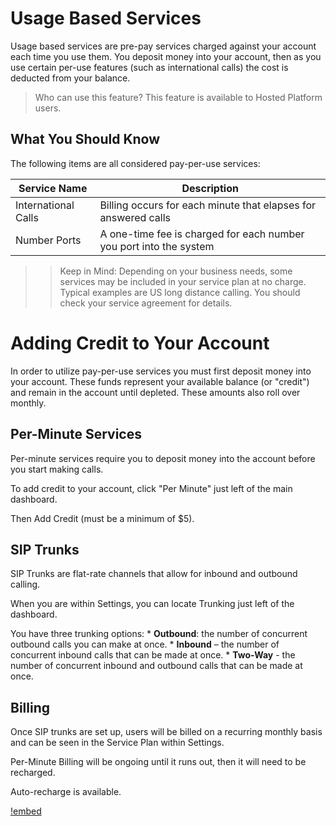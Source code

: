 # Usage Based Services

Usage based services are pre-pay services charged against your account each time you use them. You deposit money into your account, then as you use certain per-use features (such as international calls) the cost is deducted from your balance.

> Who can use this feature?
> This feature is available to Hosted Platform users.

## What You Should Know

The following items are all considered pay-per-use services:

| Service Name | Description |
| --- | --- |
| International Calls | Billing occurs for each minute that elapses for answered calls |
| Number Ports | A one-time fee is charged for each number you port into the system |

>> Keep in Mind: Depending on your business needs, some services may be included in your service plan at no charge. Typical examples are US long distance calling. You should check your service agreement for details.




# Adding Credit to Your Account

In order to utilize pay-per-use services you must first deposit money into your account. These funds represent your available balance (or "credit") and remain in the account until depleted. These amounts also roll over monthly.


## Per-Minute Services

Per-minute services require you to deposit money into the account before you start making calls.

To add credit to your account, click "Per Minute" just left of the main dashboard.

Then Add Credit (must be a minimum of $5).

## SIP Trunks

SIP Trunks are flat-rate channels that allow for inbound and outbound calling.

When you are within Settings, you can locate Trunking just left of the dashboard.

You have three trunking options:
    * __Outbound__: the number of concurrent outbound calls you can make at once.
    * __Inbound__ – the number of concurrent inbound calls that can be made at once.
    * __Two-Way__ - the number of concurrent inbound and outbound calls that can be made at once.


## Billing

Once SIP trunks are set up, users will be billed on a recurring monthly basis and can be seen in the Service Plan within Settings.

Per-Minute Billing will be ongoing until it runs out, then it will need to be recharged.

Auto-recharge is available.

[!embed](https://www.youtube.com/watch?v=O4uVS6KGlho)
